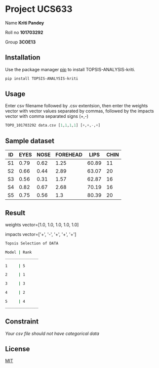 # Project UCS633

Name **Kriti Pandey** 

Roll no **101703292**

Group **3COE13**


## Installation

Use the package manager [pip](https://pip.pypa.io/en/stable/) to install TOPSIS-ANALYSIS-kriti.

```bash
pip install TOPSIS-ANALYSIS-kriti
```

## Usage
Enter csv filename followed by .csv extentsion, then enter the weights vector with vector values separated by commas, followed by the impacts vector with comma separated signs (+,-)

```python
TOPO_101703292 data.csv [1,1,1,1] [+,+,-,+]
```
## Sample dataset

| ID | EYES | NOSE | FOREHEAD | LIPS  | CHIN |
|----|------|------|----------|-------|------|
| S1 | 0.79 | 0.62 | 1.25     | 60.89 | 11   |
| S2 | 0.66 | 0.44 | 2.89     | 63.07 | 20   |
| S3 | 0.56 | 0.31 | 1.57     | 62.87 | 16   |
| S4 | 0.82 | 0.67 | 2.68     | 70.19 | 16   |
| S5 | 0.75 | 0.56 | 1.3      | 80.39 | 20   |

 ## Result

weights vector=[1.0, 1.0, 1.0, 1.0, 1.0]

impacts vector=['+', '-', '+', '+', '+']
```bash
Topsis Selection of DATA

Model | Rank
_______________

1     | 5

2     | 1

3     | 3

4     | 2

5     | 4
_______________
```

## Constraint 
*Your csv file should not have categorical data*



## License
[MIT](https://choosealicense.com/licenses/mit/)